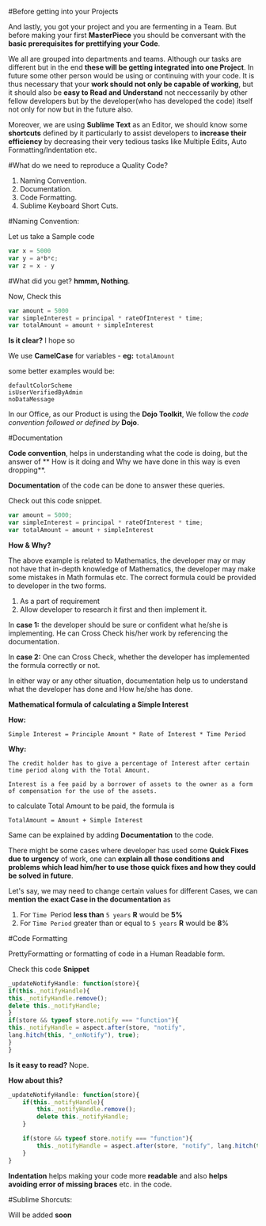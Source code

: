 #Before getting into your Projects

And lastly, you got your project and you are fermenting in a Team. But before making your first **MasterPiece** you should be conversant with the **basic prerequisites for prettifying your Code**.

We all are grouped into departments and teams. Although our tasks are different but in the end **these will be getting integrated into one Project**. In future some other person would be using or continuing with your code. It is thus necessary that your **work should not only be capable of working**, but it should also be **easy to Read and Understand** not neccessarily by other fellow developers but by the developer(who has developed the code) itself not only for now but in the future also.

Moreover, we are using **Sublime Text** as an Editor, we should know some **shortcuts** defined by it particularly to assist developers to **increase their efficiency** by decreasing their very tedious tasks like Multiple Edits, Auto Formatting/Indentation etc.

#What do we need to reproduce a Quality Code?

1. Naming Convention.
2. Documentation.
3. Code Formatting.
4. Sublime Keyboard Short Cuts.

#Naming Convention:

Let us take a Sample code

```js
var x = 5000
var y = a*b*c;
var z = x - y
```

#What did you get?
**hmmm, Nothing**.

Now, Check this

```js
var amount = 5000
var simpleInterest = principal * rateOfInterest * time;
var totalAmount = amount + simpleInterest
```

**Is it clear?**
I hope so

We use **CamelCase** for variables - **eg:** `totalAmount`

some better examples would be:

	defaultColorScheme
	isUserVerifiedByAdmin
	noDataMessage

In our Office, as our Product is using the **Dojo Toolkit**, We follow the *code convention followed or defined by* **Dojo**.

#Documentation

**Code convention**, helps in understanding what the code is doing, but the answer of **
How is it doing and Why we have done in this way is even dropping**.

**Documentation** of the code can be done to answer these queries.

Check out this code snippet.

```js
var amount = 5000;
var simpleInterest = principal * rateOfInterest * time;
var totalAmount = amount + simpleInterest
```

**How & Why?**

The above example is related to Mathematics, the developer may or may not have that in-depth knowledge of Mathematics, the developer may make some mistakes in Math formulas etc. The correct formula could be provided to developer in the two forms.

1. As a part of requirement
2. Allow developer to research it first and then implement it.

In **case 1:** the developer should be sure or confident what he/she is implementing. He can Cross Check his/her work by referencing the documentation.

In **case 2:** One can Cross Check,  whether the developer has implemented the formula correctly or not.

In either way or any other situation, documentation help us to understand what the developer has done and How he/she has done.

**Mathematical formula of calculating a Simple Interest**

**How:**

	Simple Interest = Principle Amount * Rate of Interest * Time Period

**Why:**

`The credit holder has to give a percentage of Interest after certain time period along with the Total Amount.`

`Interest is a fee paid by a borrower of assets to the owner as a form of compensation for the use of the assets.`

to calculate Total Amount to be paid, the formula is

	TotalAmount = Amount + Simple Interest

Same can be explained by adding **Documentation** to the code.

There might be some cases where developer has used some **Quick Fixes due to urgency** of work, one can **explain all those conditions and problems which lead him/her to use those quick fixes and how they could be solved in future**.

Let's say, we may need to change certain values for different Cases, we can **mention the exact Case in the documentation** as

1. For `Time `Period **less than** `5 years`
	**R** would be **5%**
2. For `Time Period` greater than or equal to `5 years` 
	**R** would be **8**%

#Code Formatting

PrettyFormatting or formatting of code in a Human Readable form.

Check this code **Snippet**
```js
_updateNotifyHandle: function(store){
if(this._notifyHandle){
this._notifyHandle.remove();
delete this._notifyHandle;
}
if(store && typeof store.notify === "function"){
this._notifyHandle = aspect.after(store, "notify",
lang.hitch(this, "_onNotify"), true);
}
}
```

**Is it easy to read?**
Nope.

**How about this?**

```js
_updateNotifyHandle: function(store){
	if(this._notifyHandle){
		this._notifyHandle.remove();
		delete this._notifyHandle;
	}

	if(store && typeof store.notify === "function"){
		this._notifyHandle = aspect.after(store, "notify", lang.hitch(this, "_onNotify"), true);
	}
}
```
**Indentation** helps making your code more **readable** and also **helps avoiding error of missing braces** etc. in the code.

#Sublime Shorcuts:

Will be added **soon**

